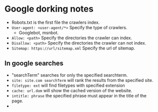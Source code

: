 # Google dorking notes

* Robots.txt is the first file the crawlers index.
* ```User-agent: <user-agent/*>``` Specify the type of crawlers.
  * Googlebot, msnbot.
* ```Allow: <path>``` Specify the directories the crawler can index.
* ```Disallow: <path>``` Specify the directories the crawler can not index.
* ```Sitemap: https://url/sitemap.xml``` Specify the url of sitemap.

## In google searches

* "searchTerm" searches for only the specified searchterm.
* ```site: site.com searchTerm``` will rank the results from the specified site.
* ```filetype: ext``` will find filetypes with specified extension
* ```cache: url.dom``` will show the cached version of the website.
* ```intitle: phrase``` the specified phrase must appear in the title of the page.
* 

